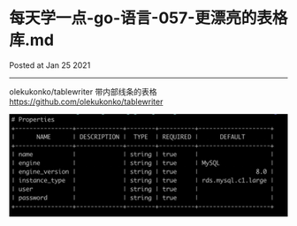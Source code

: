 # 每天学一点-go-语言-057-更漂亮的表格库.md

Posted at Jan 25 2021

---

olekukonko/tablewriter
带内部线条的表格
https://github.com/olekukonko/tablewriter


![](../resources/img/beautiful-table.png)